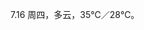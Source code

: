 <link href="../../css/style.css" rel="stylesheet" type="text/css" />

<span class="fzzy">7.16 周四，多云，35℃／28℃。

